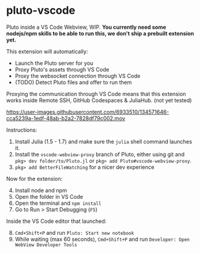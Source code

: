 # pluto-vscode
Pluto inside a VS Code Webview, WIP. **You currently need some nodejs/npm skills to be able to run this, we don't ship a prebuilt extension yet.**

This extension will automatically:
- Launch the Pluto server for you
- Proxy Pluto's assets through VS Code
- Proxy the websocket connection through VS Code
- (TODO) Detect Pluto files and offer to run them

Proxying the communication through VS Code means that this extension works inside Remote SSH, GitHub Codespaces & JuliaHub. (not yet tested)

https://user-images.githubusercontent.com/6933510/134571646-cca5239a-1edf-48ab-b2a2-7828df79c002.mov

Instructions:
1. Install Julia (1.5 - 1.7) and make sure the `julia` shell command launches it.
2. Install the `vscode-webview-proxy` branch of Pluto, either using git and `pkg> dev folder/to/Pluto.jl` or `pkg> add Pluto#vscode-webview-proxy`.
3. `pkg> add BetterFileWatching` for a nicer dev experience

Now for the extension:

4. Install node and npm
4. Open the folder in VS Code
4. Open the terminal and `npm install`
4. Go to Run > Start Debugging (`F5`)

Inside the VS Code editor that launched:

8. `Cmd+Shift+P` and run `Pluto: Start new notebook`
8. While waiting (max 60 seconds), `Cmd+Shift+P` and run `Developer: Open WebView Developer Tools`
